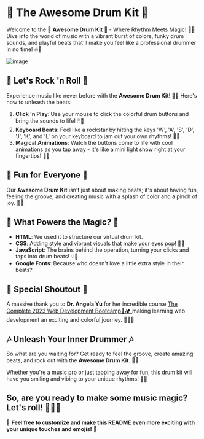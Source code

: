 # 🥁 The Awesome Drum Kit 🥁 
Welcome to the 🥁 **Awesome Drum Kit** 🥁 - Where Rhythm Meets Magic! 🌟🎶
Dive into the world of music with a vibrant burst of colors, funky drum sounds, and playful beats that'll make you feel like a professional drummer in no time! 🔥🤘

![image](https://github.com/YawBoah/Drum-Kit/assets/126890146/be797455-f590-4d73-b5af-df86136a65bb)

## 🎵 Let's Rock 'n Roll 🎵
Experience music like never before with the **Awesome Drum Kit**! 🌈🥁 Here's how to unleash the beats:
1. **Click 'n Play**: Use your mouse to click the colorful drum buttons and bring the sounds to life! 🖱️🥁
2. **Keyboard Beats**: Feel like a rockstar by hitting the keys 'W', 'A', 'S', 'D', 'J', 'K', and 'L' on your keyboard to jam out your own rhythms! 🎹🎶
3. **Magical Animations**: Watch the buttons come to life with cool animations as you tap away - it's like a mini light show right at your fingertips! 🌟✨

## 🌈 Fun for Everyone 🌈
Our **Awesome Drum Kit** isn't just about making beats; it's about having fun, feeling the groove, and creating music with a splash of color and a pinch of joy. 🤗🎉

## 🚀 What Powers the Magic? 🚀
- **HTML**: We used it to structure our virtual drum kit.
- **CSS**: Adding style and vibrant visuals that make your eyes pop! 🎨👀
- **JavaScript**: The brains behind the operation, turning your clicks and taps into drum beats! 💡🥁
- **Google Fonts**: Because who doesn't love a little extra style in their beats?

## 🙌 Special Shoutout 🙌
A massive thank you to **Dr. Angela Yu** for her incredible course [The Complete 2023 Web Development Bootcamp👢🏕 ](https://www.udemy.com/course/the-complete-web-development-bootcamp/) making learning web development an exciting and colorful journey. 🌈👩‍🏫

## 🎶 Unleash Your Inner Drummer 🎶
So what are you waiting for? Get ready to feel the groove, create amazing beats, and rock out with the **Awesome Drum Kit**. 🥳💃

Whether you're a music pro or just tapping away for fun, this drum kit will have you smiling and vibing to your unique rhythms! 🤩🥁

So, are you ready to make some music magic? Let's roll! 🥁🎉🤟
---
🌟 **Feel free to customize and make this README even more exciting with your unique touches and emojis!** 🌟
